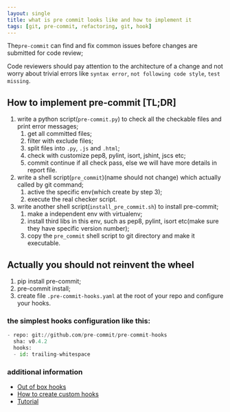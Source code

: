 ```yaml
---
layout: single
title: what is pre commit looks like and how to implement it 
tags: [git, pre-commit, refactoring, git, hook]
---
```

The`pre-commit` can find and fix common issues before changes are submitted for code review;

Code reviewers should pay attention to the architecture of a change and not worry about trivial errors like `syntax error`, `not following code style`, `test missing`.

## How to implement pre-commit [TL;DR]

1. write a python script(`pre-commit.py`) to check all the checkable files and print error messages;
	1. get all committed files;
	2. filter with exclude files;
	3. split files into `.py`, `.js` and `.html`;
	4. check with customize pep8, pylint, isort, jshint, jscs etc;
	5. commit continue if all check pass, else we will have more details in report file.
2. write a shell script(`pre_commit`)(name should not change) which actually called by git command;
	1. active the specific env(which create by step 3);
	2. execute the real checker script.
3. write another shell script(`install_pre_commit.sh`) to install pre-commit;
	1. make a independent env with virtualenv;
	2. install third libs in this env, such as pep8, pylint, isort etc(make sure they have specific version number);
	3. copy the `pre_commit` shell script to git directory and make it executable.

## Actually you should not reinvent the wheel
1. pip install pre-commit;
2. pre-commit install;
3. create file `.pre-commit-hooks.yaml` at the root of your repo and configure your hooks.

### the simplest hooks configuration like this:

```python
- repo: git://github.com/pre-commit/pre-commit-hooks
  sha: v0.4.2
  hooks:
  - id: trailing-whitespace
```

### additional information

* [Out of box hooks][1]
* [How to create custom hooks][2]
* [Tutorial][3]

[1]:	http://pre-commit.com/hooks.html
[2]:	http://pre-commit.com/#new-hooks
[3]:	http://pre-commit.com/#install